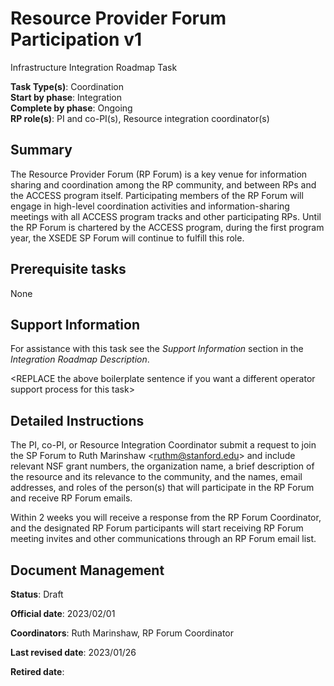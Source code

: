 # Resource Provider Forum Participation v1

Infrastructure Integration Roadmap Task

**Task Type(s)**: Coordination  
**Start by phase**: Integration  
**Complete by phase**: Ongoing  
**RP role(s)**: PI and co-PI(s), Resource integration coordinator(s)

## Summary

The Resource Provider Forum (RP Forum) is a key venue for information sharing and coordination among the RP community, and between RPs and the ACCESS program itself. Participating members of the RP Forum will engage in high-level coordination activities and information-sharing meetings with all ACCESS program tracks and other participating RPs. Until the RP Forum is chartered by the ACCESS program, during the first program year, the XSEDE SP Forum will continue to fulfill this role.

## Prerequisite tasks

None

## Support Information

For assistance with this task see the *Support Information* section in the *Integration Roadmap Description*.

\<REPLACE the above boilerplate sentence if you want a different operator support process for this task\>

## Detailed Instructions

The PI, co-PI, or Resource Integration Coordinator submit a request to join the SP Forum to Ruth Marinshaw \<ruthm@stanford.edu\> and include relevant NSF grant numbers, the organization name, a brief description of the resource and its relevance to the community, and the names, email addresses, and roles of the person(s) that will participate in the RP Forum and receive RP Forum emails.

Within 2 weeks you will receive a response from the RP Forum Coordinator, and the designated RP Forum participants will start receiving RP Forum meeting invites and other communications through an RP Forum email list.

## Document Management

**Status**: Draft

**Official date**: 2023/02/01

**Coordinators**: Ruth Marinshaw, RP Forum Coordinator

**Last revised date**: 2023/01/26

**Retired date**:
